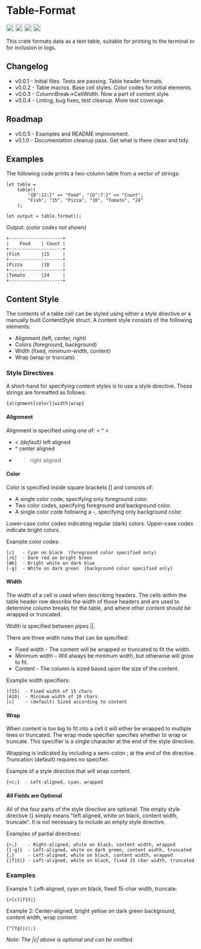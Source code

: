 # Table-Format

[<img alt="github" src="https://img.shields.io/badge/github-stuartthompson/table--format-8da0cb?style=for-the-badge&labelColor=555555&logo=github" height="20">](https://github.com/stuartthompson/table-format)
[<img alt="crates.io" src="https://img.shields.io/crates/v/table-format.svg?style=for-the-badge&color=fc8d62&logo=rust" height="20">](https://crates.io/crates/table-format)
[<img alt="last commit" src="https://img.shields.io/github/last-commit/stuartthompson/table-format?logo=GitHub&style=for-the-badge" height="20">](https://github.com/stuartthompson/table-format/commits/master)
[<img alt="ci status" src="https://img.shields.io/github/workflow/status/stuartthompson/table-format/CI?label=Build&logo=GitHub%20Actions&logoColor=%23ffffff&style=for-the-badge" height="20">](https://github.com/stuartthompson/table-format/actions/workflows/ci.yml)

This crate formats data as a text table, suitable for printing to the terminal 
or for inclusion in logs.

## Changelog

* v0.0.1 - Initial files. Tests are passing. Table header formats.
* v0.0.2 - Table macros. Base cell styles. Color codes for initial elements.
* v0.0.3 - ColumnBreak->CellWidth. Now a part of content style.
* v0.0.4 - Linting, bug fixes, test cleanup. More test coverage.

## Roadmap
* v0.0.5 - Examples and README improvement.
* v0.1.0 - Documentation cleanup pass. Get what is there clean and tidy.

## Examples

The following code prints a two-column table from a vector of strings:

```
let table = 
    table!(
        "{B^:12:}" => "Food", "{G^:7:}" => "Count";
        "Fish", "15", "Pizza", "10", "Tomato", "24"
    );

let output = table.format();
```

Output:
*(color codes not shown)*
```
+--------------------+
|    Food    | Count |
+--------------------+
|Fish        |15     |
+--------------------+
|Pizza       |10     |
+--------------------+
|Tomato      |24     |
+--------------------+
```

## Content Style

The contents of a table cell can be styled using either a style directive or a 
manually built ContentStyle struct. A content style consists of the following 
elements:

* Alignment (left, center, right)
* Colors (foreground, background)
* Width (fixed, minimum-width, content)
* Wrap (wrap or truncate)

### Style Directives

A short-hand for specifying content styles is to use a style directive. These 
strings are formatted as follows:

```
{alignment[color]|width|wrap}
```

#### Alignment

Alignment is specified using one of: < ^ >
* <  *(default)* left aligned
* ^  center aligned
* >  right aligned

#### Color

Color is specified inside square brackets [] and consists of:

* A single color code, specifying only foreground color.
* Two color codes, specifying foreground and background color.
* A single color code following a -, specifying only background color.

Lower-case color codes indicating regular (dark) colors. Upper-case codes 
indicate bright colors.

Example color codes:
```
[c]   - Cyan on black  (foreground color specified only)
[rG]  - Dark red on bright breen
[Wb]  - Bright white on dark blue
[-g]  - White on dark green  (background color specified only)
```

#### Width

The width of a cell is used when describing headers. The cells within the 
table header row describe the width of those headers and are used to determine 
column breaks for the table, and where other content should be wrapped or 
truncated.

Width is specified between pipes ||.

There are three width rules that can be specified:

* Fixed width - The content will be wrapped or truncated to fit the width.
* Minimum width - Will always be minimum width, but otherwise will grow to fit.
* Content - The column is sized based upon the size of the content.

Example width specifiers:

```
|f15|  - Fixed width of 15 chars
|m10|  - Minimum width of 10 chars
|c|    - (default) Sized according to content
```

#### Wrap

When content is too big to fit into a cell it will either be wrapped to 
multiple lines or truncated. The wrap mode specifier specifies whether to wrap 
or truncate. This specifier is a single character at the end of the style 
directive.

Wrapping is indicated by including a semi-colon ; at the end of the 
directive. Truncation (default) requires no specifier.

Example of a style directive that will wrap content:
```
{<c;}  - Left-aligned, cyan, wrapped
```

#### All Fields are Optional

All of the four parts of the style directive are optional. The empty style 
directive {} simply means "left aligned, white on black, content width, 
truncate". It is not necessary to include an empty style directive.

Examples of partial directives:
```
{>;}    - Right-aligned, white on black, content width, wrapped
{[-g]}  - Left-aligned, white on dark green, content width, truncated
{;}     - Left-aligned, white on black, content width, wrapped
{|f15|} - Left-aligned, white on black, fixed 15 char width, truncated
```

### Examples

Example 1: Left-aligned, cyan on black, fixed 15-char width, truncate:
```
{<[c]|f15|}
```

Example 2: Center-aligned, bright yellow on dark green background, content 
width, wrap content:
```
{^[Yg]|c|;}
```
*Note: The |c| above is optional and can be omitted.*
